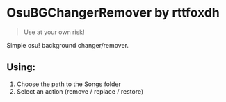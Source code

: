 OsuBGChangerRemover by rttfoxdh
=============================
>Use at your own risk!

Simple osu! background changer/remover.

Using:
------------
1. Choose the path to the Songs folder
2. Select an action (remove / replace / restore)
